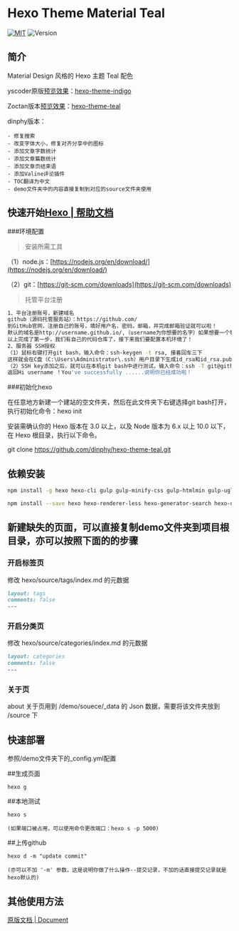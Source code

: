 Hexo Theme Material Teal
================

[![MIT](https://img.shields.io/badge/License-MIT-blue.svg)](https://github.com/Zoctan/hexo-theme-teal/blob/card/LICENSE) ![Version](https://img.shields.io/badge/Version-1.0.0-009688.svg)

## 简介

Material Design 风格的 Hexo 主题 Teal 配色

yscoder原版[预览效果](https://yscoder.github.io)：[hexo-theme-indigo](https://github.com/yscoder/hexo-theme-indigo) 

Zoctan版本[预览效果](https://hexo-theme-teal.herokuapp.com/)：[hexo-theme-teal](https://github.com/Zoctan/hexo-theme-teal) 

dinphy版本：

	- 修复搜索
	- 改变字体大小，修复对齐分享中的图标
	- 添加文章字数统计
	- 添加文章篇数统计
	- 添加文章页结束语
	- 添加Valine评论插件
	- TOC翻译为中文
	- demo文件夹中的内容直接复制到对应的source文件夹使用

## 快速开始[Hexo | 帮助文档](https://hexo.io/zh-cn/docs/)

###环境配置

>安装所需工具

（1）node.js：[https://nodejs.org/en/download/](https://nodejs.org/en/download/)

（2）git：[https://git-scm.com/downloads](https://git-scm.com/downloads)

>托管平台注册

```bash
1、平台注册账号，新建域名
github（源码托管服务站）：https://github.com/
到GitHub官网，注册自己的账号，填好用户名，密码，邮箱，并完成邮箱验证就可以啦！
默认的域名是http://username.github.io/,（username为你想要的名字）如果想要一个特别的域名，可以买一个域名，并在setting里面绑定就可以了。
以上完成了第一步，我们有自己的代码仓库了，接下来我们要配置本机环境了！
2、服务器 SSH授权
（1）鼠标右键打开git bash，输入命令：ssh-keygen -t rsa, 接着回车三下
这样就会在C盘（C:\Users\Administrator\.ssh）用户目录下生成id_rsa和id_rsa.pub这两个文件，前者是密钥，后者是公钥，用记事本打开id_rsa.pub，复制其中的全部内容，登录号自己的github账号，进入https://github.com/settings/keys页面New SSH keys添加到GitHub上，Title随便写，这样本地的id_rsa密钥就可以和GitHub上的id_rsa.pub公钥进行配对，授权成功。
（2）SSH key添加之后，就可以在本机git bash中进行测试，输入命令：ssh -T git@github.com 进行测试。（yes/no ?）输入yes。
返回Hi username ！You've successfully ......说明你已经成功啦！
```

###初始化hexo

在任意地方新建一个建站的空文件夹，然后在此文件夹下右键选择git bash打开，执行初始化命令：hexo init

安装需确认你的 Hexo 版本在 3.0 以上，以及 Node 版本为 6.x 以上 10.0 以下，在 Hexo 根目录，执行以下命令。

git clone https://github.com/dinphy/hexo-theme-teal.git

## 依赖安装

```bash
npm install -g hexo hexo-cli gulp gulp-minify-css gulp-htmlmin gulp-uglify gulp-clean-css babel-cli gulp-babel babel-preset-env
```

```bash
npm install --save hexo hexo-renderer-less hexo-generator-search hexo-deployer-git hexo-wordcount hexo-helper-qrcode hexo-generator-json-content hexo-generator-feed
```

## 新建缺失的页面，可以直接复制demo文件夹到项目根目录，亦可以按照下面的的步骤

### 开启标签页

修改 hexo/source/tags/index.md 的元数据

```markdown
layout: tags
comments: false
---
```

### 开启分类页

修改 hexo/source/categories/index.md 的元数据

```markdown
layout: categories
comments: false
---
```

### 关于页

about 关于页用到 /demo/souece/_data 的 Json 数据，需要将该文件夹放到 /source 下

## 快速部署

参照/demo文件夹下的_config.yml配置

##生成页面

	hexo g
	
##本地测试

	hexo s
	
	(如果端口被占用，可以使用命令更改端口：hexo s -p 5000)
	
##上传github

	hexo d -m "update commit"
	
	(亦可以不加 '-m' 参数，这是说明你做了什么操作--提交记录，不加的话直接提交记录就是hexo默认的)

## 其他使用方法

[原版文档 | Document](https://github.com/yscoder/hexo-theme-indigo/wiki)
